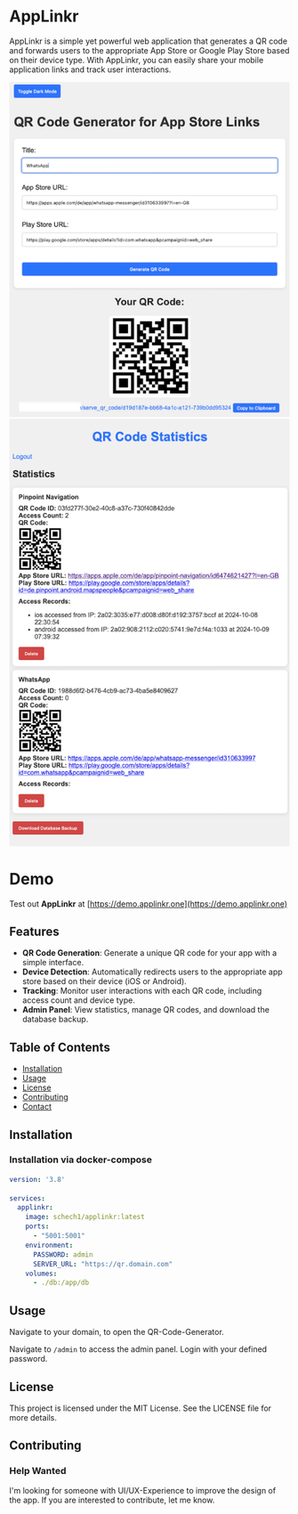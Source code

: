 # AppLinkr

AppLinkr is a simple yet powerful web application that generates a QR code and forwards users to the appropriate App Store or Google Play Store based on their device type. With AppLinkr, you can easily share your mobile application links and track user interactions.

![Generate QR Code](images/generate.png)
![Admin Panel](images/admin.png)

# Demo

Test out **AppLinkr** at [https://demo.applinkr.one](https://demo.applinkr.one)

## Features

- **QR Code Generation**: Generate a unique QR code for your app with a simple interface.
- **Device Detection**: Automatically redirects users to the appropriate app store based on their device (iOS or Android).
- **Tracking**: Monitor user interactions with each QR code, including access count and device type.
- **Admin Panel**: View statistics, manage QR codes, and download the database backup.

## Table of Contents

- [Installation](#installation)
- [Usage](#usage)
- [License](#license)
- [Contributing](#contributing)
- [Contact](#contact)

## Installation
### Installation via docker-compose

```yaml
version: '3.8'

services:
  applinkr:
    image: schech1/applinkr:latest
    ports:
      - "5001:5001"
    environment:
      PASSWORD: admin
      SERVER_URL: "https://qr.domain.com"
    volumes:
      - ./db:/app/db
```

## Usage
Navigate to your domain, to open the QR-Code-Generator.

Navigate to `/admin` to access the admin panel. Login with your defined password.

## License

This project is licensed under the MIT License. See the LICENSE file for more details.

## Contributing

### Help Wanted
I'm looking for someone with UI/UX-Experience to improve the design of the app. 
If you are interested to contribute, let me know.